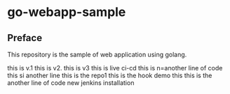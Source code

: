 # go-webapp-sample



## Preface
This repository is the sample of web application using golang.

this is v.1
this is v2.
this is v3
this is live ci-cd
this is n=another line of code
this si another line
this is the repo1
this is the hook demo this 
this is the another line of code 
new jenkins installation
